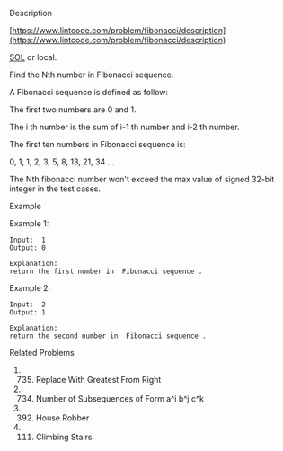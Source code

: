 Description

[https://www.lintcode.com/problem/fibonacci/description](https://www.lintcode.com/problem/fibonacci/description)

[SOL](https://www.jiuzhang.com/problem/fibonacci/) or local.

Find the Nth number in Fibonacci sequence.

A Fibonacci sequence is defined as follow:

The first two numbers are 0 and 1.

The i th number is the sum of i-1 th number and i-2 th number.

The first ten numbers in Fibonacci sequence is:

0, 1, 1, 2, 3, 5, 8, 13, 21, 34 ...

The Nth fibonacci number won't exceed the max value of signed 32-bit integer in the test cases.

Example

Example 1:

	Input:  1
	Output: 0
	
	Explanation: 
	return the first number in  Fibonacci sequence .

Example 2:

	Input:  2
	Output: 1
	
	Explanation: 
	return the second number in  Fibonacci sequence .

Related Problems
1. 735. Replace With Greatest From Right
2. 734. Number of Subsequences of Form a^i b^j c^k
3. 392. House Robber
4. 111. Climbing Stairs
